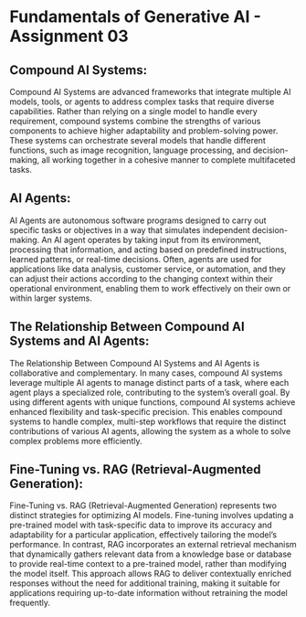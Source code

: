 # Fundamentals of Generative AI - Assignment 03

## Compound AI Systems:
Compound AI Systems are advanced frameworks that integrate multiple AI models, tools, or agents to address complex tasks that require diverse capabilities. Rather than relying on a single model to handle every requirement, compound systems combine the strengths of various components to achieve higher adaptability and problem-solving power. These systems can orchestrate several models that handle different functions, such as image recognition, language processing, and decision-making, all working together in a cohesive manner to complete multifaceted tasks.

## AI Agents:
AI Agents are autonomous software programs designed to carry out specific tasks or objectives in a way that simulates independent decision-making. An AI agent operates by taking input from its environment, processing that information, and acting based on predefined instructions, learned patterns, or real-time decisions. Often, agents are used for applications like data analysis, customer service, or automation, and they can adjust their actions according to the changing context within their operational environment, enabling them to work effectively on their own or within larger systems.

## The Relationship Between Compound AI Systems and AI Agents:
The Relationship Between Compound AI Systems and AI Agents is collaborative and complementary. In many cases, compound AI systems leverage multiple AI agents to manage distinct parts of a task, where each agent plays a specialized role, contributing to the system’s overall goal. By using different agents with unique functions, compound AI systems achieve enhanced flexibility and task-specific precision. This enables compound systems to handle complex, multi-step workflows that require the distinct contributions of various AI agents, allowing the system as a whole to solve complex problems more efficiently.

## Fine-Tuning vs. RAG (Retrieval-Augmented Generation):
Fine-Tuning vs. RAG (Retrieval-Augmented Generation) represents two distinct strategies for optimizing AI models. Fine-tuning involves updating a pre-trained model with task-specific data to improve its accuracy and adaptability for a particular application, effectively tailoring the model’s performance. In contrast, RAG incorporates an external retrieval mechanism that dynamically gathers relevant data from a knowledge base or database to provide real-time context to a pre-trained model, rather than modifying the model itself. This approach allows RAG to deliver contextually enriched responses without the need for additional training, making it suitable for applications requiring up-to-date information without retraining the model frequently.
